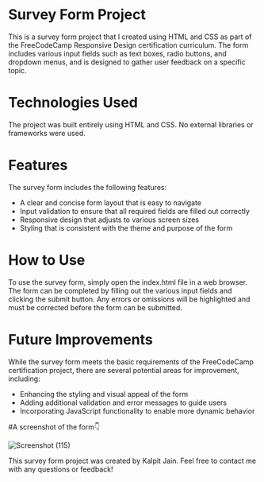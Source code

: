 # Survey Form Project
This is a survey form project that I created using HTML and CSS as part of the FreeCodeCamp Responsive Design certification curriculum. The form includes various input fields such as text boxes, radio buttons, and dropdown menus, and is designed to gather user feedback on a specific topic.

# Technologies Used
The project was built entirely using HTML and CSS. No external libraries or frameworks were used.

# Features
The survey form includes the following features:

- A clear and concise form layout that is easy to navigate
- Input validation to ensure that all required fields are filled out correctly
- Responsive design that adjusts to various screen sizes
- Styling that is consistent with the theme and purpose of the form
# How to Use
To use the survey form, simply open the index.html file in a web browser. The form can be completed by filling out the various input fields and clicking the submit button. Any errors or omissions will be highlighted and must be corrected before the form can be submitted.

# Future Improvements
While the survey form meets the basic requirements of the FreeCodeCamp certification project, there are several potential areas for improvement, including:

- Enhancing the styling and visual appeal of the form
- Adding additional validation and error messages to guide users
- Incorporating JavaScript functionality to enable more dynamic behavior


#A screenshot of the form👇

![Screenshot (115)](https://user-images.githubusercontent.com/92919619/226652774-72c06b74-606d-465f-a1f7-a31a26d3cd06.png)

This survey form project was created by Kalpit Jain. Feel free to contact me with any questions or feedback!
